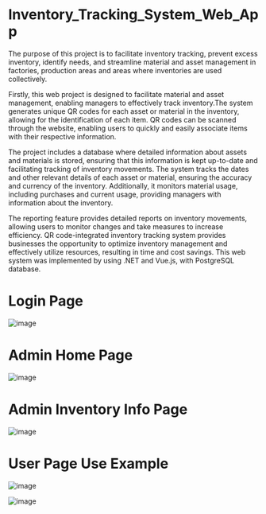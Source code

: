 # Inventory_Tracking_System_Web_App

The purpose of this project is to facilitate inventory tracking, prevent excess inventory,
identify needs, and streamline material and asset management in factories, production areas
and areas where inventories are used collectively.

Firstly, this web project is designed to facilitate material and asset management, enabling managers
to effectively track inventory.The system generates unique QR codes for each asset or material in the
inventory, allowing for the identification of each item. QR codes can be scanned through the website,
enabling users to quickly and easily associate items with their respective information.

The project includes a database where detailed information about assets and materials is
stored, ensuring that this information is kept up-to-date and facilitating tracking of
inventory movements. The system tracks the dates and other relevant details of each asset
or material, ensuring the accuracy and currency of the inventory. Additionally, it monitors material
usage, including purchases and current usage, providing managers with information about the inventory.

The reporting feature provides detailed reports on inventory movements, allowing users to monitor changes
and take measures to increase efficiency. QR code-integrated inventory tracking system provides businesses
the opportunity to optimize inventory management and effectively utilize resources, resulting in time and cost savings.
This web system was implemented by using .NET and Vue.js, with PostgreSQL database.

# Login Page

![image](https://github.com/cagrisenturk/Inventory_Tracking_System_Web_App/assets/74299306/c0eebdbe-85f5-41bc-a981-eb7dba6a8c34)

# Admin Home Page

![image](https://github.com/cagrisenturk/Inventory_Tracking_System_Web_App/assets/74299306/fbaa1b25-afb2-4549-abe1-a2025ecd0c02)

# Admin Inventory Info Page

![image](https://github.com/cagrisenturk/Inventory_Tracking_System_Web_App/assets/74299306/96162c4b-17ea-4fdc-acc8-3ea85f95b358)

# User Page Use Example

![image](https://github.com/cagrisenturk/Inventory_Tracking_System_Web_App/assets/74299306/27e0e4f0-df30-46b8-bf21-1574c8f33030)

![image](https://github.com/cagrisenturk/Inventory_Tracking_System_Web_App/assets/74299306/e2d8fd03-99d9-4dbf-88da-dbfeab24006f)
